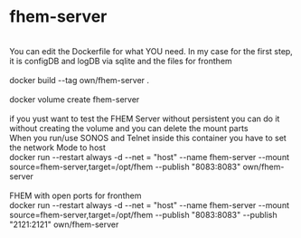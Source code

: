 # fhem-server<br>
<br>
You can edit the Dockerfile for what YOU need. In my case for the first step, it is configDB and logDB via sqlite and the files for fronthem<br>
<br>
docker build --tag own/fhem-server .<br>
<br>
docker volume create fhem-server<br>
<br>
if you yust want to test the FHEM Server without persistent you can do it without creating the volume and you can delete the mount parts<br>
When you run/use SONOS and Telnet inside this container you have to set the network Mode to host<br>
docker run --restart always -d --net = "host" --name fhem-server --mount source=fhem-server,target=/opt/fhem --publish "8083:8083" own/fhem-server<br>
<br>
FHEM with open ports for fronthem<br>
docker run --restart always -d --net = "host" --name fhem-server --mount source=fhem-server,target=/opt/fhem --publish "8083:8083" --publish "2121:2121" own/fhem-server
